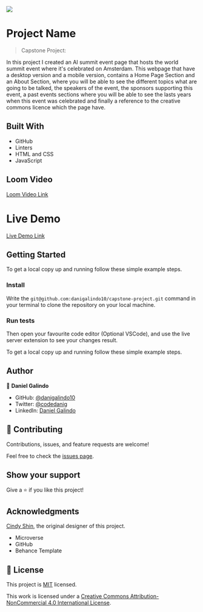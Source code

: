 ![](https://img.shields.io/badge/Microverse-blueviolet)

# Project Name

> Capstone Project:

In this project I created an AI summit event page that hosts the world summit event where it's celebrated on Amsterdam. 
This webpage that have a desktop version and a mobile version, contains a Home Page Section and an About Section, where you will be able to see the different topics what are going to be talked, the speakers of the event, the sponsors supporting this event, a past events sections where you will be able to see the lasts years when this event was celebrated and finally a reference to the creative commons licence which the page have.


## Built With

- GitHub
- Linters
- HTML and CSS
- JavaScript

## Loom Video

[Loom Video Link](https://www.loom.com/share/46f14db440e44d97bb9e651c2e3171d7)

# Live Demo

[Live Demo Link](https://danigalindo10.github.io/capstone-project/)


## Getting Started

To get a local copy up and running follow these simple example steps.

### Install

Write the `git@github.com:danigalindo10/capstone-project.git` command in your terminal to clone the repository on your local machine. 

### Run tests

Then open your favourite code editor (Optional VSCode), and use the live server extension to see your changes result.


To get a local copy up and running follow these simple example steps.


## Author

👤 **Daniel Galindo**

- GitHub: [@danigalindo10](https://github.com/danigalindo10)
- Twitter: [@codedanig](https://twitter.com/codedanig)
- LinkedIn: [Daniel Galindo](https://www.linkedin.com/in/daniel-galindo-31b922236/)

## 🤝 Contributing

Contributions, issues, and feature requests are welcome!

Feel free to check the [issues page](https://github.com/danigalindo10/capstone-project/issues).

## Show your support

Give a ⭐️ if you like this project!

## Acknowledgments

[Cindy Shin](https://www.behance.net/adagio07), the original designer of this project.
- Microverse
- GitHub
- Behance Template 

## 📝 License

This project is [MIT](./MIT.md) licensed.

This work is licensed under a [Creative Commons Attribution-NonCommercial 4.0 International License](https://creativecommons.org/licenses/by-nc/4.0/).